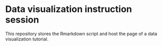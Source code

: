 # Data visualization instruction session

This repository stores the Rmarkdown script and host the page of a data visualization tutorial.
